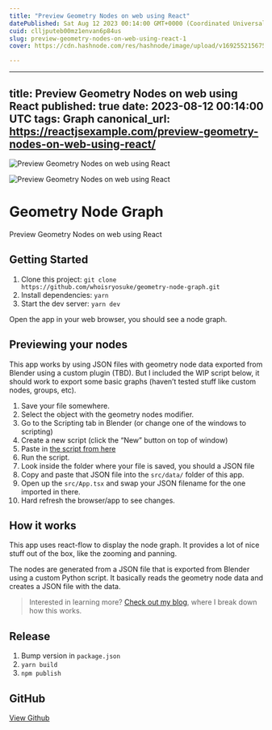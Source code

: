 ```yaml
---
title: "Preview Geometry Nodes on web using React"
datePublished: Sat Aug 12 2023 00:14:00 GMT+0000 (Coordinated Universal Time)
cuid: clljputeb00mz1envan6p84us
slug: preview-geometry-nodes-on-web-using-react-1
cover: https://cdn.hashnode.com/res/hashnode/image/upload/v1692552156753/71499c62-315a-4b5d-873c-83b78dd26529.jpeg

---
```


---
title: Preview Geometry Nodes on web using React
published: true
date: 2023-08-12 00:14:00 UTC
tags: Graph
canonical_url: https://reactjsexample.com/preview-geometry-nodes-on-web-using-react/
---

 ![Preview Geometry Nodes on web using React](https://cdn.hashnode.com/res/hashnode/image/upload/v1692552156753/71499c62-315a-4b5d-873c-83b78dd26529.jpeg)

![Preview Geometry Nodes on web using React](https://cdn.hashnode.com/res/hashnode/image/upload/v1692552158110/96a02356-3678-43b8-8bd2-decf830f8236.png)

# Geometry Node Graph

Preview Geometry Nodes on web using React

## Getting Started

1. Clone this project: `git clone https://github.com/whoisryosuke/geometry-node-graph.git`
2. Install dependencies: `yarn`
3. Start the dev server: `yarn dev`

Open the app in your web browser, you should see a node graph.

## Previewing your nodes

This app works by using JSON files with geometry node data exported from Blender using a custom plugin (TBD). But I included the WIP script below, it should work to export some basic graphs (haven’t tested stuff like custom nodes, groups, etc).

1. Save your file somewhere.
2. Select the object with the geometry nodes modifier.
3. Go to the Scripting tab in Blender (or change one of the windows to scripting)
4. Create a new script (click the “New” button on top of window)
5. Paste in [the script from here](https://github.com/whoisryosuke/geometry-node-graph/blob/main/scripts/export-geometry-nodes.py)
6. Run the script.
7. Look inside the folder where your file is saved, you should a JSON file
8. Copy and paste that JSON file into the `src/data/` folder of this app.
9. Open up the `src/App.tsx` and swap your JSON filename for the one imported in there.
10. Hard refresh the browser/app to see changes.

## How it works

This app uses react-flow to display the node graph. It provides a lot of nice stuff out of the box, like the zooming and panning.

The nodes are generated from a JSON file that is exported from Blender using a custom Python script. It basically reads the geometry node data and creates a JSON file with the data.

> Interested in learning more? [Check out my blog](https://whoisryosuke.com/blog), where I break down how this works.

## Release

1. Bump version in `package.json`
2. `yarn build`
3. `npm publish`

## GitHub

[View Github](https://github.com/whoisryosuke/geometry-node-graph?ref=reactjsexample.com)